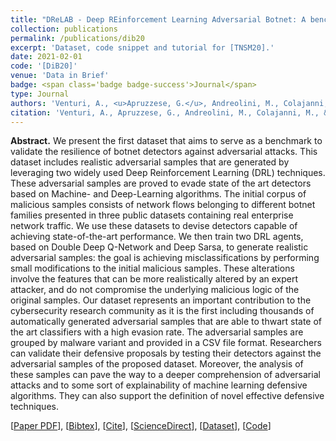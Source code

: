 ```yaml
---
title: "DReLAB - Deep REinforcement Learning Adversarial Botnet: A benchmark dataset for adversarial attacks against botnet Intrusion Detection Systems"
collection: publications
permalink: /publications/dib20
excerpt: 'Dataset, code snippet and tutorial for [TNSM20].'
date: 2021-02-01
code: '[DiB20]'
venue: 'Data in Brief'
badge: <span class='badge badge-success'>Journal</span>
type: Journal
authors: 'Venturi, A., <u>Apruzzese, G.</u>, Andreolini, M., Colajanni, M., & Marchetti, M.'
citation: 'Venturi, A., Apruzzese, G., Andreolini, M., Colajanni, M., & Marchetti, M. (2021). "DRrLAB - Deep REinforcement Learning Adversarial Botnet: A benchmark dataset for Adversarial Attacks against Botnet Intrusion Detection Systems." <i>Data in Brief</i>, 34, 106631.'
---
```

<b>Abstract.</b> We present the first dataset that aims to serve as a benchmark to validate the resilience of botnet detectors against adversarial attacks. This dataset includes realistic adversarial samples that are generated by leveraging two widely used Deep Reinforcement Learning (DRL) techniques. These adversarial samples are proved to evade state of the art detectors based on Machine- and Deep-Learning algorithms. The initial corpus of malicious samples consists of network flows belonging to different botnet families presented in three public datasets containing real enterprise network traffic. We use these datasets to devise detectors capable of achieving state-of-the-art performance. We then train two DRL agents, based on Double Deep Q-Network and Deep Sarsa, to generate realistic adversarial samples: the goal is achieving misclassifications by performing small modifications to the initial malicious samples. These alterations involve the features that can be more realistically altered by an expert attacker, and do not compromise the underlying malicious logic of the original samples. Our dataset represents an important contribution to the cybersecurity research community as it is the first including thousands of automatically generated adversarial samples that are able to thwart state of the art classifiers with a high evasion rate. The adversarial samples are grouped by malware variant and provided in a CSV file format. Researchers can validate their defensive proposals by testing their detectors against the adversarial samples of the proposed dataset. Moreover, the analysis of these samples can pave the way to a deeper comprehension of adversarial attacks and to some sort of explainability of machine learning defensive algorithms. They can also support the definition of novel effective defensive techniques.

[[Paper PDF](https://gioapru.github.io/files/papers/dib20/dib20.pdf)], [[Bibtex](https://gioapru.github.io/files/papers/dib20/dib20.bib)], [[Cite](https://gioapru.github.io/files/papers/dib20/dib20_cite.html)], [[ScienceDirect](https://www.sciencedirect.com/science/article/pii/S2352340920315110)], [[Dataset](https://data.mendeley.com/datasets/nf22d786tj/1)], [[Code](https://github.com/andreaventuri01/DReLAB_tutorial)]